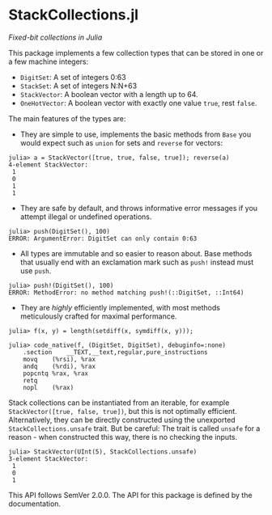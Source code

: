 # StackCollections.jl

_Fixed-bit collections in Julia_

This package implements a few collection types that can be stored in one or a few machine integers:

* `DigitSet`: A set of integers 0:63
* `StackSet`: A set of integers N:N+63
* `StackVector`: A boolean vector with a length up to 64.
* `OneHotVector`: A boolean vector with exactly one value `true`, rest `false`.

The main features of the types are:

* They are simple to use, implements the basic methods from `Base` you would expect such as `union` for sets and `reverse` for vectors:

```
julia> a = StackVector([true, true, false, true]); reverse(a)
4-element StackVector:
 1
 0
 1
 1
```

* They are safe by default, and throws informative error messages if you attempt illegal or undefined operations.

```
julia> push(DigitSet(), 100)
ERROR: ArgumentError: DigitSet can only contain 0:63
```

* All types are immutable and so easier to reason about. Base methods that usually end with an exclamation mark such as `push!` instead must use `push`.

```
julia> push!(DigitSet(), 100)
ERROR: MethodError: no method matching push!(::DigitSet, ::Int64)
```

* They are _highly_ efficiently implemented, with most methods meticulously crafted for maximal performance.

```
julia> f(x, y) = length(setdiff(x, symdiff(x, y)));

julia> code_native(f, (DigitSet, DigitSet), debuginfo=:none)
    .section    __TEXT,__text,regular,pure_instructions
    movq    (%rsi), %rax
    andq    (%rdi), %rax
    popcntq %rax, %rax
    retq
    nopl    (%rax)
```

Stack collections can be instantiated from an iterable, for example `StackVector([true, false, true])`, but this is not optimally efficient. Alternatively, they can be directly constructed using the unexported `StackCollections.unsafe` trait. But be careful: The trait is called `unsafe` for a reason - when constructed this way, there is no checking the inputs.

```
julia> StackVector(UInt(5), StackCollections.unsafe)
3-element StackVector:
 1
 0
 1
```

This API follows SemVer 2.0.0. The API for this package is defined by the documentation.
